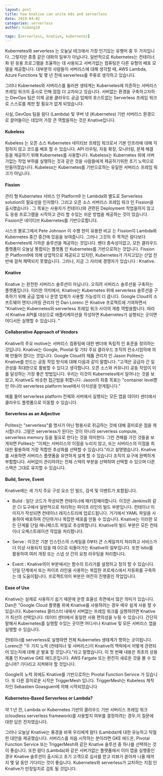 ```yaml
---
layout: post
title: how knative can unite k8s and serverless
date: 2019-04-02
categories: serverless
author: himang10

tags: [serverless, knative, kubernetes]
---
```



Kubernetes와 serverless 는 오늘날 테크에서 가장 인기있는 유행어 중 두 가지입니다. 그렇지만 종종 같은 대화의 일부가 아닙니다. 
일반적으로 Kubernetes는 컨테이너 화 된 응용 프로그램을 조율하는 데 사용되고 서버가없는 컴퓨팅은 다른 유형의 배포 모델을 제공합니다. 
대부분의 사람들이 서버리스에 대해 생각할 때, AWS Lambda, Azure Functions 및 몇 년 전에 serverless를 주류로 생각하고 있습니다.

그러나 Kubernetes와 서버리스를 둘러싼 생태계는 Kubernetes에 의존하는 서버리스 프레임 워크의 출시로 인해 점점 더 교차되고 있습니다. 
서버없는 환경을 구축하고자하는 DevOps 팀은 이제 공용 클라우드 공급 업체의 호스트없는 Serverless 프레임 워크로 스스로를 제한 할 필요가 없게 되었습니다.

사실, DevOps 팀을 람다 (Lambda) 및 쿠버 넷 (Kubernetes) 기반 서버리스 환경으로 끌어들이는 데있어 가장 큰 역할을하는 것은 Knative입니다.

#### Kubeless
Kubeless 는 오픈 소스 Kubernetes 네이티브 프레임 워크로서 기본 인프라에 대해 걱정하지 않고 코드를 배포 할 수 있습니다. 
API 라우팅, 자동 확장, 모니터링, 문제 해결 등을 제공하기 위해 Kubernetes를 사용합니다. 
Kubeless는 Kubernetes 위에 서버가없는 작업 부하를 실행하는 것과 같은 것을 사람들에게 제공하기위한 초기 노력으로 만들어졌습니다. 
Kubeless는 Kubernetes를 기반으로하는 유일한 서버리스 프레임 워크가 아닙니다.

#### Fission 
관리 형 Kubernetes 서비스 인 Platform9 는 Lambda와 별도로 Serverless solution의 필요성을 인지했다. 그리고 오픈 소스 서버리스 프레임 워크 인 Fission을 출시했습니다 . 
그 목표는 사용자가 컨테이너와 관련된 Deployment 작업을하지 않고도 응용 프로그램을 시작하고 관리 할 수있는 쉬운 방법을 제공하는 것이 었습니다. 
Fission은 네이티브 Kubernetes를 기반으로합니다.

시스코 블로그에서 Pete Johnson 이 수행 한이 유용한 비교 는 Fission이 Lambda와 Kubernetes 중간 중간에 있음을 보여줍니다. 
그러나 그것의 주 목적은 람다보다 Kubernetes에 가까운 솔루션을 제공하는 것입니다. 
벤더 종속성이없고, 모든 클라우드 플랫폼이 오늘날 통합되는 플랫폼 인 Kubernetes를 기반으로하는 것입니다. 
Fission은 Platform9에 의해 상업적으로 제공되고 있지만, Kubernetes가 가지고있는 산업 전반에 걸쳐 채택되지 못했습니다. 
그러나, 지금 그 자리에 경쟁자가 있습니다 : Knative.

#### Knative
Knative 는 완전한 서버리스 솔루션이 아닙니다. 오히려 서버리스 솔루션을 구축하는 플랫폼입니다. 
이러한 의미에서, Knative는 Kubernetes 위에 serverless 솔루션을 구축하기 위해 공급 업체 나 운영 업체가 사용할 가능성이 더 큽니다. 
Google Cloud의 소프트웨어 엔지니어링 관리자 인 Dan Lorenc 은 Knative 프로젝트에 기여하면서 "Knative는 Kubernetes와 serverless 프레임 워크 사이의 계층 역할을합니다. 
따라서 Knative API를 대상으로 애플리케이션을 작성하면 Kubernetes가 실행되는 곳이면 어디서든 실행할 수 있습니다. "

#### Collaborative Approach of Vendors
Knative의 주요 motive는 서버리스 컴퓨팅에 대한 벤더에 독립적 인 표준을 정의하는 것입니다.
Knative는 Google, Pivotal 및 기타 주요 클라우드 조직의 컨소시엄의에 의해 만들어 졌다는 것입니다. 
Google Cloud의 제품 관리자 인 Jason Polites는 Knative를 만드는 공동 작업 방식에 대해 다음과 같이 말합니다. 
"고객은 공급자 간 일관성을 최대한으로 활용할 수 있다고 생각합니다. 오픈 소스와 커뮤니티 공동 작업이 이를 달성하는 가장 좋은 방법입니다. 우리는 이것이 Kubernetes에서 일어나는 것을 보았고, Knative도 비슷한 접근법을 취합니다. Jason의 최종 목표는 "container level뿐만 아니라 serverless platform level에서 이식성을 얻게됩니다."

예를 들어 serverless platform 전체와 서버에서 실행되는 모든 앱을 데이터 센터에서 클라우드 플랫폼으로 이동할 수 있습니다.

#### Serverless as an Adjective
Polites는 "serverless"를 명사가 아닌 형용사로 취급하는 것에 대해 흥미로운 점을 제시합니다. 
그말은 serverless가 된다는 것이 아니라 serverless compute, serverless memory 등을 필요로 한다는 것을 의미한다. 
그런 견해를 가진 것들을 보게되면 Polites는 "이제는 서버리스의 이점을 누리지 않고, 또는 서버리스의 이점을 최대한 활용하여 가장 적합한 추상화를 선택할 수 있습니다."라고 설명했습니다. 
Knative를 사용하면 서버리스 플랫폼을 유연하게 설계 할 수 있습니다 조직의 요구에 완벽하게 부합합니다. 서버없이 관리하려는 전체 스택의 부분을 선택하여 선택할 수 있으며 다른 스택은 그대로 유지할 수 있습니다.

#### Build, Serve, Event
Knative에는 세 가지 주요 구성 요소 인 빌드, 검색 및 이벤트가 포함됩니다.

* Build : 일단 코드가 작성되면 컨테이너에 패키징해야합니다. 이것은 Jenkins와 같은 CI 도구에서 일반적으로 처리하는 파이프 라인의 빌드 부분입니다. 컨테이너 이미지가 작성되면 컨테이너 레지스트리에 업로드됩니다. 거기에서 YAML 파일을 사용하여 배포하여 간단하거나 복잡한 배포를 만들 수 있습니다. Knative는 이러한 모든 단계를 단일 매니페스트 파일로 추상화합니다. Knative의 빌드 부분은 모든 컨테이너 오케스트레이션 작업을 처리합니다.

* Serve : 이것은 기본 인스턴스의 스케일을 0부터 큰 스케일까지 처리하고 서비스가 더 이상 사용되지 않을 때 0으로 되돌아가는 Knative의 일부입니다. 또한 Istio를 활용하여 여러 개정 또는 스냅 샷 간의 요청 라우팅을 처리합니다.

* Event : Knative의이 부분에서는 함수의 트리거를 설정하고 정의 할 수 있습니다. 단일 단계에서 또는 파이프 라인을 사용하는 복잡한 프로세스에서 자동화를 구축하는 데 도움이됩니다. 프로젝트의이 부분은 여전히 ​​진행중인 작업입니다.

#### Ease of Use
Knative는 실제로 사용하기 쉽기 때문에 운영 효율성 측면에서 많은 의미가 있습니다. Dan은 "Google Cloud 플랫폼 위에 Knative를 사용하려는 경우 매우 쉽게 사용 할 수 있습니다. 
Kubernetes 클러스터 내에서 서버없는 프레임 워크를 실행하려면 Knative가 최선의 선택입니다. 데이터 센터에서 동일한 사용 편의성을 누릴 수 있습니다. 
간단히 말해서 Kubernetes를 실행할 수있는 곳이면 어디서나 Knative 및 모든 서버리스 앱을 실행할 수 있습니다.

컨테이너를 serverless로 실행하면 전체 Kubernetes 생태계가 향하는 곳이됩니다. Lorenc은 "두 가지 노력 (컨테이너 및 서버리스)이 Knative의 맥락에서 어떻게 관련되어 있는지에 대해 곧 발표 할 것입니다."라고 말했습니다.
이 첫 번째 내용은 최초의 상용 제품 인 Knative GKE 애드온입니다. AWS Fargate 또는 완전히 새로운 것을 볼 수 있습니까? 기다리고 지켜봐야 할 것입니다.

Google의 노력 외에도 Knative를 기반으로하는 Pivotal Function Service 가 있습니다. 또 다른 흥미로운 시작은 TriggerMesh 입니다. 
TriggerMesh는 Kubeless 제작자인 Sebastien Goasguen에 의해 시작되었습니다

#### Kubernetes-Based Serverless or Lambda?
약 1 년 전, Lambda or Kubernetes 기반의 클라우드 기반 서버리스 프레임 워크 (cloudless serverless framework)를 사용할지 여부를 결정하려는 경우,이 질문에 대한 답은 전자였습니다.

그러나 오늘날 Knative는 풍경을 바꿔 우리에게 람다 (Lambda)에 대한 유능하고 탁월한 대안을 제공했습니다. 서버리스를 처음 시작하는 분이라면 GKE 애드온, Pivotal Function Service 또는 TriggerMesh와 같은 Knative 솔루션 중 하나를 선택하는 것이 좋습니다. 또한 람다 (Lambda)와 같은 서버가없는 플랫폼에서 이미 앱을 실행중인 경우 Knative 솔루션이 출시되고 초기 고객으로 심사를 받고 리뷰가 쏟아져 나올 때까지 몇 달 동안 기다리는 것이 좋습니다. Kubernetes와 serverless가 교차하는 지점 인 Knative가 만장일치로 검토 될 것입니다.
